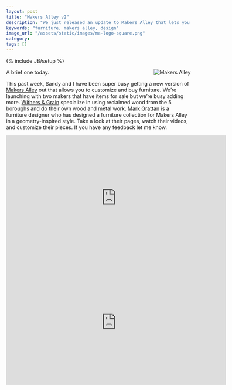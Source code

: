```yaml
---
layout: post
title: "Makers Alley v2"
description: "We just released an update to Makers Alley that lets you buy pieces."
keywords: "furniture, makers alley, design"
image_url: "/assets/static/images/ma-logo-square.png"
category:
tags: []
---
```

{% include JB/setup %}

<img src="{{ IMG_PATH }}ma-logo-square.png" alt="Makers Alley" style="float:right;">

A brief one today.

This past week, Sandy and I have been super busy getting a new version of <a href="https://makersalley.com/" target="_blank">Makers Alley</a> out that allows you to customize and buy furniture. We’re launching with two makers that have items for sale but we’re busy adding more. <a href="https://makersalley.com/maker/withers-and-grain/" target="_blank">Withers &amp; Grain</a> specialize in using reclaimed wood from the 5 boroughs and do their own wood and metal work. <a href="https://makersalley.com/maker/mark-grattan-design-and-build/" target="_blank">Mark Grattan</a> is a furniture designer who has designed a furniture collection for Makers Alley in a geometry-inspired style. Take a look at their pages, watch their videos, and customize their pieces. If you have any feedback let me know.

<iframe src="http://player.vimeo.com/video/60489360" width="600" height="340" frameborder="0">&nbsp;</iframe>

<iframe src="http://player.vimeo.com/video/60490611" width="600" height="340" frameborder="0">&nbsp;</iframe>
